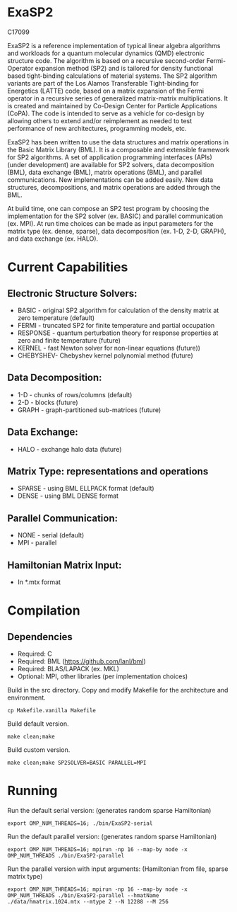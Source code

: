 # ExaSP2 

C17099

ExaSP2 is a reference implementation of typical linear algebra
algorithms and workloads for a quantum molecular dynamics (QMD)
electronic structure code. The algorithm is based on a recursive
second-order Fermi-Operator expansion method (SP2) and is tailored
for density functional based tight-binding calculations of
material systems. The SP2 algorithm variants are part of the Los Alamos 
Transferable Tight-binding for Energetics (LATTE) code, based on 
a matrix expansion of the Fermi operator in a recursive series 
of generalized matrix-matrix multiplications. 
It is created and maintained by Co-Design Center for Particle 
Applications (CoPA). The code is intended
to serve as a vehicle for co-design by allowing others to extend 
and/or reimplement as needed to test performance of new 
architectures, programming models, etc.

ExaSP2 has been written to use the data structures and matrix operations
in the Basic Matrix Library (BML). It is a composable and extensible 
framework for SP2 algorithms. A set of application programming interfaces
(APIs) (under development) are available for SP2 solvers, data decomposition
(BML), data exchange (BML), matrix operations (BML), and parallel 
communications. New implementations can be added easily. New data structures, 
decompositions, and matrix operations are added through the BML.

At build time, one can compose an SP2 test program by choosing the 
implementation for the SP2 solver (ex. BASIC) and parallel communication 
(ex. MPI). At run time choices can be made as input parameters for the matrix
type (ex. dense, sparse), data decomposition (ex. 1-D, 2-D, GRAPH), and data 
exchange (ex. HALO).

# Current Capabilities

## Electronic Structure Solvers:
 * BASIC    - original SP2 algorithm for calculation of the density matrix at zero temperature (default)
 * FERMI    - truncated SP2 for finite temperature and partial occupation
 * RESPONSE - quantum perturbation theory for response properties at zero and finite temperature (future)
 * KERNEL   - fast Newton solver for non-linear equations (future))
 * CHEBYSHEV- Chebyshev kernel polynomial method (future)

## Data Decomposition:
 * 1-D   - chunks of rows/columns (default)
 * 2-D   - blocks (future)
 * GRAPH - graph-partitioned sub-matrices (future)

## Data Exchange:
 * HALO - exchange halo data (future)

## Matrix Type: representations and operations
 * SPARSE - using BML ELLPACK format (default)
 * DENSE  - using BML DENSE format

## Parallel Communication:
 * NONE - serial (default)
 * MPI  - parallel

## Hamiltonian Matrix Input:
 * In *.mtx format

# Compilation

## Dependencies
 * Required: C
 * Required: BML (https://github.com/lanl/bml)
 * Required: BLAS/LAPACK (ex. MKL)
 * Optional: MPI, other libraries (per implementation choices)

Build in the src directory.
Copy and modify Makefile for the architecture and environment.
```
cp Makefile.vanilla Makefile
```

Build default version.
```
make clean;make
```

Build custom version.
```
make clean;make SP2SOLVER=BASIC PARALLEL=MPI
```

# Running

Run the default serial version: (generates random sparse Hamiltonian)
```
export OMP_NUM_THREADS=16; ./bin/ExaSP2-serial
```
Run the default parallel version: (generates random sparse Hamiltonian)
```
export OMP_NUM_THREADS=16; mpirun -np 16 --map-by node -x OMP_NUM_THREADS ./bin/ExaSP2-parallel
```

Run the parallel version with input arguments: (Hamiltonian from file, sparse matrix type)
```
export OMP_NUM_THREADS=16; mpirun -np 16 --map-by node -x OMP_NUM_THREADS ./bin/ExaSP2-parallel --hmatName ./data/hmatrix.1024.mtx --mtype 2 --N 12288 --M 256
```
